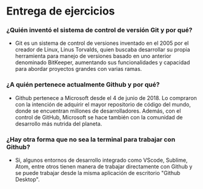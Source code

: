 # Entrega de ejercicios 

### ¿Quién inventó el sistema de control de versión Git y por qué? 

* Git es un sistema de control de versiones inventado en el 2005 por el creador de Linux, Linus Torvalds, quien buscaba desarrollar su propia herramienta para manejo de versiones basado en uno anterior denominado BitKeeper, aumentando sus funcionalidades y capacidad para abordar proyectos grandes con varias ramas.


### ¿A quién pertenece actualmente Github y por qué? 

* Github pertenece a Microsoft desde el 4 de junio de 2018. Lo compraron con la intención de adquirir el mayor repositorio de código del mundo, donde se encuentran millones de desarrolladores. Además, con el control de GitHub, Microsoft se hace también con la comunidad de desarrollo más nutrida del planeta. 

### ¿Hay otra forma que no sea la terminal para trabajar con Github? 

* Si, algunos entornos de desarrollo integrado como VScode, Sublime, Atom, entre otros tienen manera de trabajar directamente con Github y se puede trabajar desde la misma aplicación de escritorio "Github Desktop".
